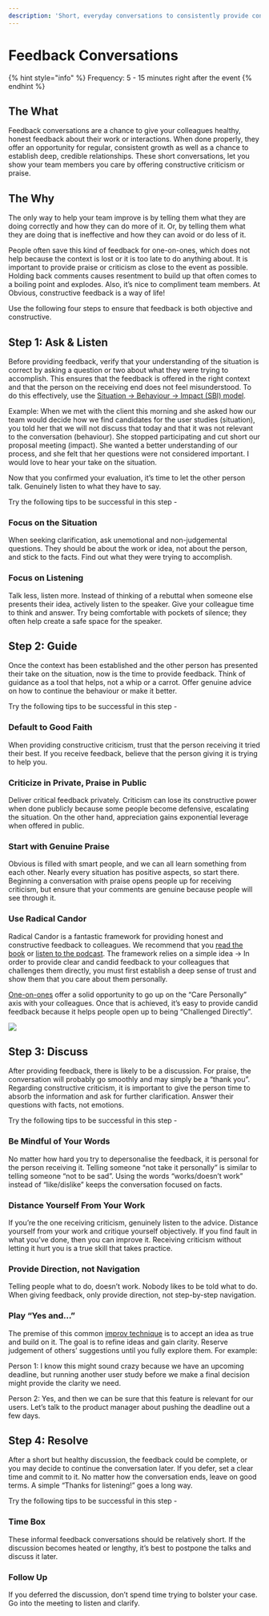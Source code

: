 ```yaml
---
description: 'Short, everyday conversations to consistently provide constructive feedback.'
---
```


# Feedback Conversations

{% hint style="info" %}
Frequency: 5 - 15 minutes right after the event
{% endhint %}

## **The What**

Feedback conversations are a chance to give your colleagues healthy, honest feedback about their work or interactions. When done properly, they offer an opportunity for regular, consistent growth as well as a chance to establish deep, credible relationships. These short conversations, let you show your team members you care by offering constructive criticism or praise.

## **The Why**

The only way to help your team improve is by telling them what they are doing correctly and how they can do more of it. Or, by telling them what they are doing that is ineffective and how they can avoid or do less of it.

People often save this kind of feedback for one-on-ones, which does not help because the context is lost or it is too late to do anything about. It is important to provide praise or criticism as close to the event as possible. Holding back comments causes resentment to build up that often comes to a boiling point and explodes. Also, it’s nice to compliment team members. At Obvious, constructive feedback is a way of life!

Use the following four steps to ensure that feedback is both objective and constructive.

## **Step 1: Ask & Listen**

Before providing feedback, verify that your understanding of the situation is correct by asking a question or two about what they were trying to accomplish. This ensures that the feedback is offered in the right context and that the person on the receiving end does not feel misunderstood. To do this effectively, use the [Situation -&gt; Behaviour -&gt; Impact \(SBI\) model](https://docs.google.com/document/d/1tS700ENUZKF0tqeAAG4vK0TZM0TGTofaWpbFr5VdZR0/edit#bookmark=id.mxkd4d48hanj).

Example: When we met with the client this morning and she asked how our team would decide how we find candidates for the user studies \(situation\), you told her that we will not discuss that today and that it was not relevant to the conversation \(behaviour\). She stopped participating and cut short our proposal meeting \(impact\). She wanted a better understanding of our process, and she felt that her questions were not considered important. I would love to hear your take on the situation.

Now that you confirmed your evaluation, it’s time to let the other person talk. Genuinely listen to what they have to say.

Try the following tips to be successful in this step -

### **Focus on the Situation**

When seeking clarification, ask unemotional and non-judgemental questions. They should be about the work or idea, not about the person, and stick to the facts. Find out what they were trying to accomplish.

### **Focus on Listening**

Talk less, listen more. Instead of thinking of a rebuttal when someone else presents their idea, actively listen to the speaker. Give your colleague time to think and answer. Try being comfortable with pockets of silence; they often help create a safe space for the speaker.

## **Step 2: Guide**

Once the context has been established and the other person has presented their take on the situation, now is the time to provide feedback. Think of guidance as a tool that helps, not a whip or a carrot. Offer genuine advice on how to continue the behaviour or make it better.

Try the following tips to be successful in this step -

### **Default to Good Faith**

When providing constructive criticism, trust that the person receiving it tried their best. If you receive feedback, believe that the person giving it is trying to help you.

### **Criticize in Private, Praise in Public**

Deliver critical feedback privately. Criticism can lose its constructive power when done publicly because some people become defensive, escalating the situation. On the other hand, appreciation gains exponential leverage when offered in public.

### **Start with Genuine Praise**

Obvious is filled with smart people, and we can all learn something from each other. Nearly every situation has positive aspects, so start there. Beginning a conversation with praise opens people up for receiving criticism, but ensure that your comments are genuine because people will see through it.

### **Use Radical Candor**

Radical Candor is a fantastic framework for providing honest and constructive feedback to colleagues. We recommend that you [read the book](https://www.radicalcandor.com/the-book/) or [listen to the podcast](https://www.radicalcandor.com/candor-podcast/). The framework relies on a simple idea -&gt; In order to provide clear and candid feedback to your colleagues that challenges them directly, you must first establish a deep sense of trust and show them that you care about them personally.

[One-on-ones](https://playbook.obvious.in/employee-handbook/meetings-and-conversations/one-on-ones) offer a solid opportunity to go up on the “Care Personally” axis with your colleagues. Once that is achieved, it’s easy to provide candid feedback because it helps people open up to being “Challenged Directly”.  


![](https://lh5.googleusercontent.com/Dw_1bFpp4jyjbH-Yd9KBwcklM0i-z4gMDFOxzZf-1B7Pr54k7DDjkx21TqDZNKCny8uZBKWIj5_60wGFiwlWhPWzYMHVQPvFAubFR_jf7Ms3jjbZu8NnErs4OM5fAIs22_yjS5Jv)

## **Step 3: Discuss**

After providing feedback, there is likely to be a discussion. For praise, the conversation will probably go smoothly and may simply be a “thank you”. Regarding constructive criticism, it is important to give the person time to absorb the information and ask for further clarification. Answer their questions with facts, not emotions.

Try the following tips to be successful in this step -

### **Be Mindful of Your Words**

No matter how hard you try to depersonalise the feedback, it is personal for the person receiving it. Telling someone “not take it personally” is similar to telling someone “not to be sad”. Using the words “works/doesn’t work” instead of “like/dislike” keeps the conversation focused on facts.

### **Distance Yourself From Your Work**

If you’re the one receiving criticism, genuinely listen to the advice. Distance yourself from your work and critique yourself objectively. If you find fault in what you’ve done, then you can improve it.  Receiving criticism without letting it hurt you is a true skill that takes practice.

### **Provide Direction, not Navigation**

Telling people what to do, doesn’t work. Nobody likes to be told what to do. When giving feedback, only provide direction, not step-by-step navigation.

### **Play “Yes and…”**

The premise of this common [improv technique](https://www.thoughtco.com/yes-and-improv-game-2713213) is to accept an idea as true and build on it. The goal is to refine ideas and gain clarity. Reserve judgement of others’ suggestions until you fully explore them. For example:

Person 1: I know this might sound crazy because we have an upcoming deadline, but running another user study before we make a final decision might provide the clarity we need.

Person 2: Yes, and then we can be sure that this feature is relevant for our users. Let’s talk to the product manager about pushing the deadline out a few days.

## **Step 4: Resolve**

After a short but healthy discussion, the feedback could be complete, or you may decide to continue the conversation later. If you defer, set a clear time and commit to it. No matter how the conversation ends, leave on good terms. A simple “Thanks for listening!” goes a long way.

Try the following tips to be successful in this step -

### **Time Box**

These informal feedback conversations should be relatively short. If the discussion becomes heated or lengthy, it’s best to postpone the talks and discuss it later.

### **Follow Up**

If you deferred the discussion, don’t spend time trying to bolster your case. Go into the meeting to listen and clarify.  


